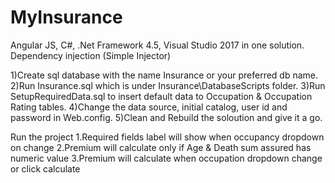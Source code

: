 # MyInsurance

Angular JS, C#, .Net Framework 4.5, Visual Studio 2017 in one solution.
Dependency injection (Simple Injector)

1)Create sql database with the name Insurance or your preferred db name.
2)Run Insurance.sql which is under Insurance\DatabaseScripts folder.
3)Run SetupRequiredData.sql to insert default data to Occupation & Occupation Rating tables.
4)Change the data source, initial catalog, user id and password in Web.config.
5)Clean and Rebuild the soloution and give it a go.

Run the project
1.Required fields label will show when occupancy dropdown on change
2.Premium will calculate only if Age & Death sum assured has numeric value
3.Premium will calculate when occupation dropdown change or click calculate
 
